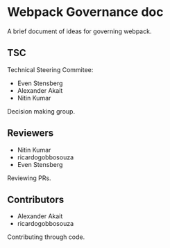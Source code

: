# Webpack Governance doc

A brief document of ideas for governing webpack.

## TSC

Technical Steering Commitee:

- Even Stensberg
- Alexander Akait
- Nitin Kumar

Decision making group.

## Reviewers

- Nitin Kumar
- ricardogobbosouza
- Even Stensberg

Reviewing PRs.


## Contributors

- Alexander Akait
- ricardogobbosouza

Contributing through code.